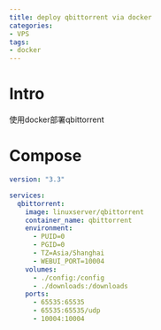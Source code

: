```yaml
---
title: deploy qbittorrent via docker
categories: 
- VPS
tags: 
- docker
---
```


# Intro

使用docker部署qbittorrent

<!--more-->

# Compose

```yaml
version: "3.3"

services:
  qbittorrent:
    image: linuxserver/qbittorrent
    container_name: qbittorrent
    environment:
      - PUID=0
      - PGID=0
      - TZ=Asia/Shanghai
      - WEBUI_PORT=10004
    volumes:
      - ./config:/config
      - ./downloads:/downloads
    ports:
      - 65535:65535
      - 65535:65535/udp
      - 10004:10004
```

